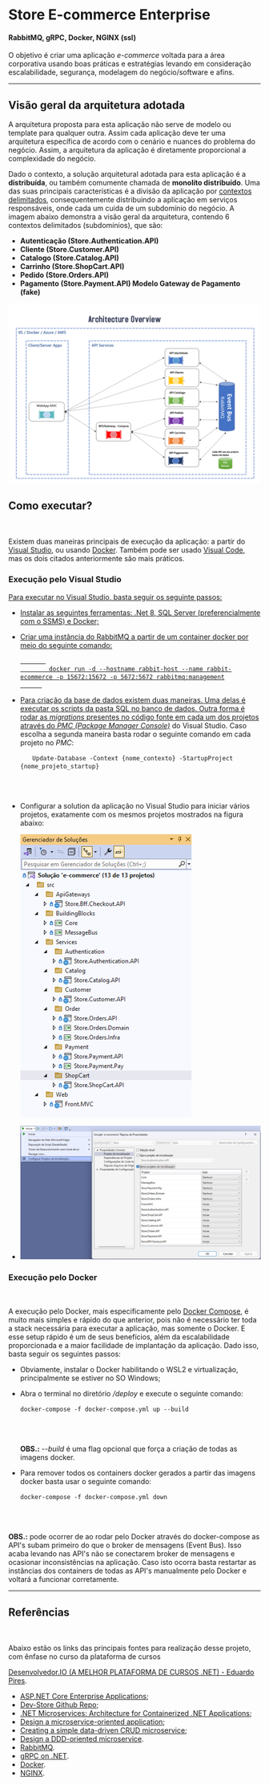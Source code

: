 <div class="markdown-heading" dir="auto">
    <h1 tabindex="-1" class="heading-element" dir="auto">Store E-commerce Enterprise</h1> 
    <h4> RabbitMQ, gRPC, Docker, NGINX (ssl) </h4>
</div>
  <p dir="auto">O objetivo é criar uma aplicação <em>e-commerce</em> voltada para a área corporativa usando boas práticas e estratégias levando em consideração escalabilidade, segurança, modelagem do negócio/software e afins.</p>

<hr>

<div class="markdown-heading" dir="auto">
  <h2 tabindex="-1" class="heading-element" dir="auto">Visão geral da arquitetura adotada</h2>
</div>

<p dir="auto">A arquitetura proposta para esta aplicação não serve de modelo ou template para qualquer outra. 
  Assim cada aplicação deve ter uma arquitetura específica de acordo com o cenário e nuances do problema do negócio. 
  Assim, a arquitetura da aplicação é diretamente proporcional a complexidade do negócio.</p>
  
<p dir="auto">Dado o contexto, a solução arquitetural adotada para esta aplicação é a <strong>distribuída</strong>, 
    ou também comumente chamada de <strong>monolíto distribuído</strong>. Uma das suas principais características é a divisão da aplicação por 
    <a href="https://www.eduardopires.net.br/2016/03/ddd-bounded-context/" rel="nofollow">
      contextos delimitados</a>, consequentemente distribuindo a aplicação em serviços responsáveis, onde cada um cuida de um subdomínio do negócio. 
    A imagem abaixo demonstra a visão geral da arquitetura, contendo 6 contextos delimitados (subdomínios), que são: 
    <ul dir="auto">
      <strong>
        <li> Autenticação (Store.Authentication.API) </li> 
        <li> Cliente (Store.Customer.API) </li>
        <li> Catalogo (Store.Catalog.API) </li>
        <li> Carrinho (Store.ShopCart.API) </li>
        <li> Pedido (Store.Orders.API)</li>
        <li> Pagamento (Store.Payment.API) Modelo Gateway de Pagamento (fake) </li>
      </strong></p>
    </ul>
  
  <p dir="auto"><a target="_blank" rel="noopener noreferrer" href="https://github.com/raphamendes123/e-commerce/blob/main/docs/arquitetura-aplicacao.png">
  <img src="https://github.com/raphamendes123/e-commerce/blob/main/docs/arquitetura-aplicacao.png" alt="Arquitetura da aplicação" style="max-width: 100%;"></a></p>

  <div class="markdown-heading" dir="auto"><h2 tabindex="-1" class="heading-element" dir="auto">Como executar?</h2>
    <a id="user-content-como-executar" class="anchor" aria-label="Permalink: Como executar?" href="#como-executar">
      <svg class="octicon octicon-link" viewBox="0 0 16 16" version="1.1" width="16" height="16" aria-hidden="true" />
    </a>
  </div>

<p dir="auto">Existem duas maneiras principais de execução da aplicação: a partir do 
  <a href="https://visualstudio.microsoft.com/pt-br/downloads/" rel="nofollow">Visual Studio</a>, ou usando 
  <a href="https://www.docker.com/" rel="nofollow">Docker</a>. Também pode ser usado 
  <a href="https://code.visualstudio.com/download" rel="nofollow">Visual Code</a>, mas os dois citados anteriormente são mais práticos.
</p>

<div class="markdown-heading" dir="auto">
  <h3 tabindex="-1" class="heading-element" dir="auto">Execução pelo Visual Studio</h3>
  <a id="user-content-execução-pelo-visual-studio" class="anchor" aria-label="Permalink: Execução pelo Visual Studio" href="#execução-pelo-visual-studio" />
</div>

<p dir="auto">Para executar no Visual Studio, basta seguir os seguinte passos:</p>
  <ul dir="auto">
    <li>
      <p dir="auto">Instalar as seguintes ferramentas: .Net 8, SQL Server (preferencialmente com o SSMS) e Docker;</p>
    </li>
    <li>
      <p dir="auto">Criar uma instância do RabbitMQ a partir de um container docker por meio do seguinte comando:</p>
      <div class="snippet-clipboard-content notranslate position-relative overflow-auto"><pre class="notranslate">
      <code>
        docker run -d --hostname rabbit-host --name rabbit-ecommerce -p 15672:15672 -p 5672:5672 rabbitmq:management
      </code>
</pre>
  <div class="zeroclipboard-container">
    <clipboard-copy aria-label="Copy" class="ClipboardButton btn btn-invisible js-clipboard-copy m-2 p-0 d-flex flex-justify-center flex-items-center" data-copy-feedback="Copied!" data-tooltip-direction="w" value="docker run -d --hostname rabbit-host --name rabbit-nerdstore -p 15672:15672 -p 5672:5672 rabbitmq:3-management-alpine" tabindex="0" role="button">
    </clipboard-copy>
  </div></div>
</li>
<li>
<p dir="auto">
  Para criação da base de dados existem duas maneiras. Uma delas é executar os scripts da pasta SQL no banco de dados. Outra forma é rodar as <em>migrations</em> presentes no código fonte em cada um dos projetos através do <a href="https://www.learnentityframeworkcore.com/migrations/commands/pmc-commands" rel="nofollow"><em>PMC (Package Manager Console)</em></a> do Visual Studio. Caso escolha a segunda maneira basta rodar o seguinte comando em cada projeto no <em>PMC</em>:</p>
<div class="snippet-clipboard-content notranslate position-relative overflow-auto"><pre class="notranslate">
  <code> Update-Database -Context {nome_contexto} -StartupProject {nome_projeto_startup} 
  </code>
</pre>
<div class="zeroclipboard-container">
    <clipboard-copy aria-label="Copy" class="ClipboardButton btn btn-invisible js-clipboard-copy m-2 p-0 d-flex flex-justify-center flex-items-center" data-copy-feedback="Copied!" data-tooltip-direction="w" value="Update-Database -Context {nome_contexto} -StartupProject {nome_projeto_startup}" tabindex="0" role="button">
      <svg aria-hidden="true" height="16" viewBox="0 0 16 16" version="1.1" width="16" data-view-component="true" class="octicon octicon-copy js-clipboard-copy-icon" />
      <svg aria-hidden="true" height="16" viewBox="0 0 16 16" version="1.1" width="16" data-view-component="true" class="octicon octicon-check js-clipboard-check-icon color-fg-success d-none" />
    </clipboard-copy>
  </div></div>
</li>
<li>
  <p dir="auto">Configurar a solution da aplicação no Visual Studio para iniciar vários projetos, exatamente com os mesmos projetos mostrados na figura abaixo:</p>
  <p dir="auto"><a target="_blank" rel="noopener noreferrer" href="https://github.com/raphamendes123/e-commerce/blob/main/docs/projeto.png">
    <img src="https://github.com/raphamendes123/e-commerce/blob/main/docs/projeto.png" alt="Selecionando os projetos para executar no visual studio" style="max-width: 100%;">
    </a>
  </p>
</li>
<li>
  <p dir="auto">
    <a target="_blank" rel="noopener noreferrer" href="https://github.com/raphamendes123/e-commerce/blob/main/docs/varios_projeto.png">
    <img src="https://github.com/raphamendes123/e-commerce/blob/main/docs/varios_projeto.png" alt="Startar a aplicação com N projetos" style="max-width: 100%;">
    </a>
  </p>
</li>
</ul>
<div class="markdown-heading" dir="auto">
    <h3 tabindex="-1" class="heading-element" dir="auto">Execução pelo Docker</h3>
        <a id="user-content-execução-pelo-docker" class="anchor" aria-label="Permalink: Execução pelo Docker" href="#execução-pelo-docker">
            <svg class="octicon octicon-link" viewBox="0 0 16 16" version="1.1" width="16" height="16" aria-hidden="true" />
        </a>
</div>

<p dir="auto">A execução pelo Docker, mais especificamente pelo 
    <a href="https://docs.docker.com/compose/" rel="nofollow">Docker Compose</a>, 
    é muito mais simples e rápido do que anterior, pois não é necessário ter toda a stack necessária para executar a aplicação, mas somente o Docker. 
    E esse setup rápido é um de seus benefícios, além da escalabilidade proporcionada e a maior facilidade de implantação da aplicação. Dado isso, basta seguir os seguintes passos:
</p>
<ul dir="auto">
    <li>
        <p dir="auto">Obviamente, instalar o Docker habilitando o WSL2 e virtualização, principalmente se estiver no SO Windows;</p>
    </li>
    <li>
    <p dir="auto">Abra o terminal no diretório <em>/deploy</em> e execute o seguinte comando:</p>
    <div class="snippet-clipboard-content notranslate position-relative overflow-auto"><pre class="notranslate"><code>docker-compose -f docker-compose.yml up --build
    </code></pre><div class="zeroclipboard-container">
        <clipboard-copy aria-label="Copy" class="ClipboardButton btn btn-invisible js-clipboard-copy m-2 p-0 d-flex flex-justify-center flex-items-center" data-copy-feedback="Copied!" data-tooltip-direction="w" value="docker-compose -f docker-compose.yml up --build" tabindex="0" role="button">
          <svg aria-hidden="true" height="16" viewBox="0 0 16 16" version="1.1" width="16" data-view-component="true" class="octicon octicon-copy js-clipboard-copy-icon" />
          <svg aria-hidden="true" height="16" viewBox="0 0 16 16" version="1.1" width="16" data-view-component="true" class="octicon octicon-check js-clipboard-check-icon color-fg-success d-none" />         
        </clipboard-copy>
      </div></div>
    <p dir="auto"><strong>OBS.:</strong> <em>--build</em> é uma flag opcional que força a criação de todas as imagens docker.</p>
    </li>
    <li>
        <p dir="auto">Para remover todos os containers docker gerados a partir das imagens docker basta usar o seguinte comando:</p>
        <div class="snippet-clipboard-content notranslate position-relative overflow-auto"><pre class="notranslate"><code>docker-compose -f docker-compose.yml down
        </code></pre><div class="zeroclipboard-container">
            <clipboard-copy aria-label="Copy" class="ClipboardButton btn btn-invisible js-clipboard-copy m-2 p-0 d-flex flex-justify-center flex-items-center" data-copy-feedback="Copied!" data-tooltip-direction="w" value="docker-compose -f docker-compose.yml down" tabindex="0" role="button">
              <svg aria-hidden="true" height="16" viewBox="0 0 16 16" version="1.1" width="16" data-view-component="true" class="octicon octicon-copy js-clipboard-copy-icon" />
              <svg aria-hidden="true" height="16" viewBox="0 0 16 16" version="1.1" width="16" data-view-component="true" class="octicon octicon-check js-clipboard-check-icon color-fg-success d-none" />
            </clipboard-copy>
          </div>
        </div>
    </li>
</ul>
<p dir="auto"><strong>OBS.:</strong> pode ocorrer de ao rodar pelo Docker através do docker-compose as API's subam primeiro do que o broker de mensagens (Event Bus). Isso acaba levando nas API's não se conectarem broker de mensagens e ocasionar inconsistências na aplicação. Caso isto ocorra basta restartar as instâncias dos containers de todas as API's manualmente pelo Docker e voltará a funcionar corretamente.</p>
<hr>
  <div class="markdown-heading" dir="auto"><h2 tabindex="-1" class="heading-element" dir="auto">Referências</h2><a id="user-content-referências" class="anchor" aria-label="Permalink: Referências" href="#referências">
      <svg class="octicon octicon-link" viewBox="0 0 16 16" version="1.1" width="16" height="16" aria-hidden="true" />
</a>
</div>
<p dir="auto">Abaixo estão os links das principais fontes para realização desse projeto, com ênfase no curso da plataforma de cursos 
  <p>
  <a href="https://desenvolvedor.io/" rel="nofollow">  Desenvolvedor.IO (A MELHOR PLATAFORMA DE CURSOS .NET) - Eduardo Pires</a>.</p>
  </p>
<ul dir="auto">
<li><a href="https://desenvolvedor.io/curso-online-asp-net-core-enterprise-applications" rel="nofollow">ASP.NET Core Enterprise Applications</a>;</li>
<li><a href="https://github.com/desenvolvedor-io/dev-store">Dev-Store Github Repo</a>;</li> 
<li><a href="https://docs.microsoft.com/en-us/dotnet/architecture/microservices/" rel="nofollow">.NET Microservices: Architecture for Containerized .NET Applications</a>;</li>
<li><a href="https://docs.microsoft.com/en-us/dotnet/architecture/microservices/multi-container-microservice-net-applications/microservice-application-design" rel="nofollow">Design a microservice-oriented application</a>;</li>
<li><a href="https://docs.microsoft.com/en-us/dotnet/architecture/microservices/multi-container-microservice-net-applications/data-driven-crud-microservice" rel="nofollow">Creating a simple data-driven CRUD microservice</a>;</li>
<li><a href="https://docs.microsoft.com/en-us/dotnet/architecture/microservices/microservice-ddd-cqrs-patterns/ddd-oriented-microservice" rel="nofollow">Design a DDD-oriented microservice</a>.</li>
<li><a href="https://www.rabbitmq.com/" rel="nofollow">RabbitMQ</a>.</li>
<li><a href="https://learn.microsoft.com/en-us/aspnet/core/grpc/?view=aspnetcore-8.0" rel="nofollow">gRPC on .NET</a>.</li>
<li><a href="https://www.docker.com/" rel="nofollow">Docker</a>.</li>
<li><a href="https://hub.docker.com/_/nginx" rel="nofollow">NGINX</a>.</li>
</ul>
</article>

